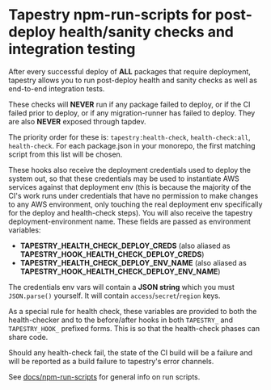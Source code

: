 # Tapestry npm-run-scripts for post-deploy health/sanity checks and integration testing

After every successful deploy of **ALL** packages that require deployment, tapestry allows you to run post-deploy health and sanity checks as well as end-to-end integration tests.

These checks will **NEVER** run if any package failed to deploy, or if the CI failed prior to deploy, or if any migration-runner has failed to deploy. They are also **NEVER** exposed through tapdev.

The priority order for these is:  `tapestry:health-check`, `health-check:all`, `health-check`. For each package.json in your monorepo, the first matching script from this list will be chosen.

These hooks also receive the deployment credentials used to deploy the system out, so that these credentials may be used to instantiate AWS services against that deployment env (this is because the majority of the CI's work runs under credentials that have no permission to make changes to any AWS environment, only touching the real deployment env specifically for the deploy and health-check steps). You will also receive the tapestry deployment-environment name. These fields are passed as environment variables:

* **TAPESTRY_HEALTH_CHECK_DEPLOY_CREDS** (also aliased as **TAPESTRY_HOOK_HEALTH_CHECK_DEPLOY_CREDS**)
* **TAPESTRY_HEALTH_CHECK_DEPLOY_ENV_NAME** (also aliased as **TAPESTRY_HOOK_HEALTH_CHECK_DEPLOY_ENV_NAME**)

The credentials env vars will contain a **JSON string** which you must `JSON.parse()` yourself. It will contain `access`/`secret`/`region` keys.

As a special rule for health check, these variables are provided to both the health-checker and to the before/after hooks in both `TAPESTRY_` and `TAPESTRY_HOOK_` prefixed forms. This is so that the health-check phases can share code.

Should any health-check fail, the state of the CI build will be a failure and will be reported as a build failure to tapestry's error channels.

See [docs/npm-run-scripts](../npm-run-scripts.md) for general info on run scripts.
